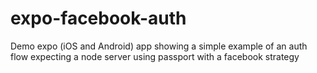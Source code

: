 # expo-facebook-auth
Demo expo (iOS and Android) app showing a simple example of an auth flow expecting a node server using passport with a facebook strategy
